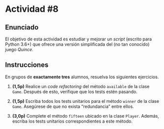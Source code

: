 # Actividad \#8

## Enunciado

El objetivo de esta actividad es estudiar y mejorar un _script_ (escrito para Python 3.6+) que
ofrece una versión simplificada del (no tan conocido) juego _Quince_.

## Instrucciones

En grupos de **exactamente tres** alumnos, resuelva los siguientes ejercicios.

1. **(1,5p)** Realice un _code refactoring_ del método `available` de la clase `Game`.
   Después de esto, verifique que los tests estén pasando.

2. **(1,5p)** Escriba todos los tests unitarios para el método `winner` de la clase `Game`.
   Asegúrese de que no exista “redundancia” entre ellos.

3. **(3,0p)** Complete el método `fifteen` ubicado en la clase `Player`.
   Además, escriba los tests unitarios correspondientes a este método.
